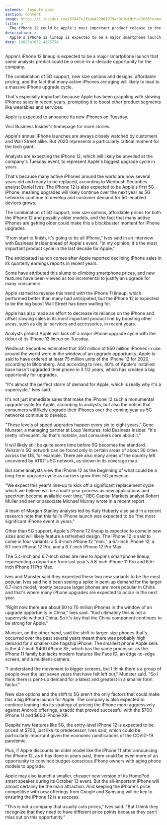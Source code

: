 ```yaml
--- 
extends: _layouts.post 
section: content 
image: https://i.insider.com/5f847e2fbab422001979ac9c?width=1200&format=jpeg 
title: > 
  The iPhone 12 could be Apple's most important product release in the past decade 
description: > 
  Apple's iPhone 12 lineup is expected to be a major smartphone launch that some analysts predict could be a once-in-a-decade opportunity for the company.Analysts are expecting the iPhone 12, which will likely be unveiled at the company's Tuesday event, to represent Apple's biggest upgrade cycle in years.Analysts predict Apple will kick off a major iPhone upgrade cycle with the debut of its iPhone 12 lineup on Tuesday.Other than 5G support, Apple's iPhone 12 lineup is expected to come in new sizes and will likely feature a refreshed design.The iPhone 12 is said to come in four variants: a 5.4-inch iPhone 12 "mini," a 6.1-inch iPhone 12, a 6.1-inch iPhone 12 Pro, and a 6.7-inch iPhone 12 Pro Max. 
date: 1602541032.4875774 
--- 
```

Apple's iPhone 12 lineup is expected to be a major smartphone launch that some analysts predict could be a once-in-a-decade opportunity for the company.

The combination of 5G support, new size options and designs, affordable pricing, and the fact that many active iPhones are aging will likely to lead to a massive iPhone upgrade cycle.

That's especially important because Apple has been grappling with slowing iPhones sales in recent years, prompting it to boost other product segments like wearables and services.

Apple is expected to announce its new iPhones on Tuesday.

Visit Business Insider's homepage for more stories.

Apple's annual iPhone launches are always closely watched by customers and Wall Street alike. But 2020 represents a particularly critical moment for the tech giant.

Analysts are expecting the iPhone 12, which will likely be unveiled at the company's Tuesday event, to represent Apple's biggest upgrade cycle in years.

That's because many active iPhones around the world are now several years old and ready to be replaced, according to Wedbush Securities analyst Daniel Ives. The iPhone 12 is also expected to be Apple's first 5G iPhone, meaning upgrades will likely continue over the next year as 5G networks continue to develop and customer demand for 5G-enabled devices grows.

The combination of 5G support, new size options, affordable prices for both the iPhone 12 and possibly older models, and the fact that many active iPhones are getting older could make this a blockbuster moment for iPhone upgrades.

"From start to finish, it's going to be all iPhone," Ives said in an interview with Business Insider ahead of Apple's event. "In my opinion, it's the most important product cycle in the last decade for Apple."

The anticipated launch comes after Apple reported declining iPhone sales in its quarterly earnings reports in recent years.

Some have attributed this slump to climbing smartphone prices, and new features have been viewed as too incremental to justify an upgrade for many consumers.

Apple started to reverse this trend with the iPhone 11 lineup, which performed better than many had anticipated, but the iPhone 12 is expected to be the big boost Wall Street has been waiting for.

Apple has also made an effort to decrease its reliance on the iPhone and offset slowing sales in its most important product line by boosting other areas, such as digital services and accessories, in recent years.

Analysts predict Apple will kick off a major iPhone upgrade cycle with the debut of its iPhone 12 lineup on Tuesday.

Wedbush Securities estimated that 350 million of 950 million iPhones in use around the world were in the window of an upgrade opportunity. Apple is said to have ordered at least 75 million units of the iPhone 12 for 2020, according to Bloomberg. And according to Ives, 40% of Apple's installed base hasn't upgraded their phone in 3 1/2 years, which has created a big opportunity for upgrades.

"It's almost the perfect storm of demand for Apple, which is really why it's a supercycle," Ives said.

It's not just immediate sales that make the iPhone 12 such a monumental upgrade cycle for Apple, according to analysts, but also the notion that consumers will likely upgrade their iPhones over the coming year as 5G networks continue to develop.

"These levels of speed upgrades happen every six to eight years," Gene Munster, a managing partner at Loup Ventures, told Business Insider. "It's pretty infrequent. So that's notable, and consumers care about it."

It will likely still be quite some time before 5G becomes the standard. Verizon's 5G network can be found only in certain areas of about 30 cities across the US, for example. There are also many areas of the country left uncovered by AT&T's 5G network, as shown in its coverage map.

But some analysts view the iPhone 12 as the beginning of what could be a long-term upgrade cycle as carriers grow their 5G presence.

"We expect this year's line-up to kick off a significant replacement cycle which we believe will be a multi-year process as new applications and spectrum become available over time," RBC Capital Markets analyst Robert Muller and senior associate Michael Murray wrote in a recent report.

A team of Morgan Stanley analysts led by Katy Huberty also said in a recent research note that this fall's iPhone launch was expected to be "the most significant iPhone event in years."

Other than 5G support, Apple's iPhone 12 lineup is expected to come in new sizes and will likely feature a refreshed design. The iPhone 12 is said to come in four variants: a 5.4-inch iPhone 12 "mini," a 6.1-inch iPhone 12, a 6.1-inch iPhone 12 Pro, and a 6.7-inch iPhone 12 Pro Max.

The 5.4-inch and 6.7-inch sizes are new to Apple's smartphone lineup, representing a departure from last year's 5.8-inch iPhone 11 Pro and 6.5-inch iPhone 11 Pro Max.

Ives and Munster said they expected these two new variants to be the most popular. Ives said he'd been seeing a spike in pent-up demand for the larger 6.7-inch model, mostly because larger phones are more popular in China and that's where many iPhone upgrades are expected to occur in the next year.

"Right now there are about 60 to 70 million iPhones in the window of an upgrade opportunity in China," Ives said. "And ultimately this is not a supercycle without China. So it's key that the China component continues to be strong for Apple."

Munster, on the other hand, said the shift to larger-size phones that's occurred over the past several years meant there was probably high demand for a smaller-size flagship iPhone. The smallest phone Apple sells is the 4.7-inch $400 iPhone SE, which has the same processor as the iPhone 11 family but lacks modern features like Face ID, an edge-to-edge screen, and a multilens camera.

"I understand the movement to bigger screens, but I think there's a group of people over the last seven years that have felt left out," Munster said. "So I think there is pent-up demand for a latest and greatest in a smaller form factor."

New size options and the shift to 5G aren't the only factors that could make this a big iPhone launch for Apple. The company is also expected to continue leaning into its strategy of pricing the iPhone more aggressively against Android offerings, a tactic that proved successful with the $700 iPhone 11 and $600 iPhone XR.

Despite new features like 5G, the entry-level iPhone 12 is expected to be priced at $700, just like its predecessor, Ives said, which could be particularly important given the economic ramifications of the COVID-19 pandemic.

Plus, if Apple discounts an older model like the iPhone 11 after announcing the iPhone 12, as it has done in years past, there could be even more of an opportunity to convince budget-conscious iPhone owners with aging phone models to upgrade.

Apple may also launch a smaller, cheaper new version of its HomePod smart speaker during its October 13 event. But the all-important iPhone will almost certainly be the main attraction. And keeping the iPhone's price competitive with new offerings from Google and Samsung will be key to ensuring the iPhone 12 is a success.

"This is not a company that usually cuts prices," Ives said. "But I think they recognize that they need to have different price points because they can't miss out on this opportunity."